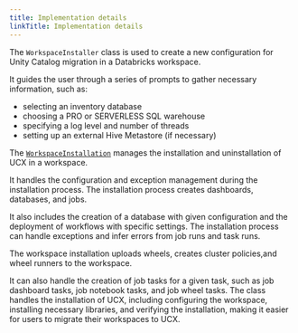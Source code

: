 ```yaml
---
title: Implementation details
linkTitle: Implementation details
---
```


The `WorkspaceInstaller` class is used to create a new configuration for Unity Catalog migration in a Databricks workspace.

It guides the user through a series of prompts to gather necessary information, such as:
- selecting an inventory database
- choosing a PRO or SERVERLESS SQL warehouse
- specifying a log level and number of threads
- setting up an external Hive Metastore (if necessary)
  


The [`WorkspaceInstallation`](src/databricks/labs/ucx/install.py) manages the installation and uninstallation of UCX in a workspace. 

It handles the configuration and exception management during the installation process. 
The installation process creates dashboards, databases, and jobs.

It also includes the creation of a database with given configuration and the deployment of workflows with specific settings. The installation process can handle exceptions and infer errors from job runs and task runs. 

The workspace installation uploads wheels, creates cluster policies,and wheel runners to the workspace. 

It can also handle the creation of job tasks for a given task, such as job dashboard tasks, job notebook tasks, and job wheel tasks. The class handles the installation of UCX, including configuring the workspace, installing necessary libraries, and verifying the installation, making it easier for users to migrate their workspaces to UCX.

